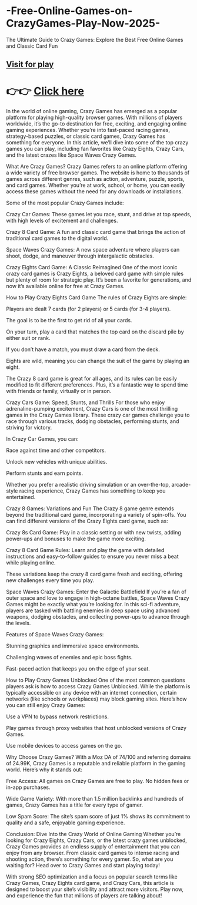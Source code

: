 # -Free-Online-Games-on-CrazyGames-Play-Now-2025-
The Ultimate Guide to Crazy Games: Explore the Best Free Online Games and Classic Card Fun


## [Visit for play](https://cloudtunnels.com/)

# 👉👉 [Click here](https://cloudtunnels.com/)




In the world of online gaming, Crazy Games has emerged as a popular platform for playing high-quality browser games. With millions of players worldwide, it’s the go-to destination for free, exciting, and engaging online gaming experiences. Whether you’re into fast-paced racing games, strategy-based puzzles, or classic card games, Crazy Games has something for everyone. In this article, we’ll dive into some of the top crazy games you can play, including fan favorites like Crazy Eights, Crazy Cars, and the latest crazes like Space Waves Crazy Games.

What Are Crazy Games?
Crazy Games refers to an online platform offering a wide variety of free browser games. The website is home to thousands of games across different genres, such as action, adventure, puzzle, sports, and card games. Whether you’re at work, school, or home, you can easily access these games without the need for any downloads or installations.

Some of the most popular Crazy Games include:

Crazy Car Games: These games let you race, stunt, and drive at top speeds, with high levels of excitement and challenges.

Crazy 8 Card Game: A fun and classic card game that brings the action of traditional card games to the digital world.

Space Waves Crazy Games: A new space adventure where players can shoot, dodge, and maneuver through intergalactic obstacles.

Crazy Eights Card Game: A Classic Reimagined
One of the most iconic crazy card games is Crazy Eights, a beloved card game with simple rules but plenty of room for strategic play. It’s been a favorite for generations, and now it’s available online for free at Crazy Games.

How to Play Crazy Eights Card Game
The rules of Crazy Eights are simple:

Players are dealt 7 cards (for 2 players) or 5 cards (for 3-4 players).

The goal is to be the first to get rid of all your cards.

On your turn, play a card that matches the top card on the discard pile by either suit or rank.

If you don’t have a match, you must draw a card from the deck.

Eights are wild, meaning you can change the suit of the game by playing an eight.

The Crazy 8 card game is great for all ages, and its rules can be easily modified to fit different preferences. Plus, it’s a fantastic way to spend time with friends or family, virtually or in person.

Crazy Cars Game: Speed, Stunts, and Thrills
For those who enjoy adrenaline-pumping excitement, Crazy Cars is one of the most thrilling games in the Crazy Games library. These crazy car games challenge you to race through various tracks, dodging obstacles, performing stunts, and striving for victory.

In Crazy Car Games, you can:

Race against time and other competitors.

Unlock new vehicles with unique abilities.

Perform stunts and earn points.

Whether you prefer a realistic driving simulation or an over-the-top, arcade-style racing experience, Crazy Games has something to keep you entertained.

Crazy 8 Games: Variations and Fun
The Crazy 8 game genre extends beyond the traditional card game, incorporating a variety of spin-offs. You can find different versions of the Crazy Eights card game, such as:

Crazy 8s Card Game: Play in a classic setting or with new twists, adding power-ups and bonuses to make the game more exciting.

Crazy 8 Card Game Rules: Learn and play the game with detailed instructions and easy-to-follow guides to ensure you never miss a beat while playing online.

These variations keep the crazy 8 card game fresh and exciting, offering new challenges every time you play.

Space Waves Crazy Games: Enter the Galactic Battlefield
If you’re a fan of outer space and love to engage in high-octane battles, Space Waves Crazy Games might be exactly what you’re looking for. In this sci-fi adventure, players are tasked with battling enemies in deep space using advanced weapons, dodging obstacles, and collecting power-ups to advance through the levels.

Features of Space Waves Crazy Games:

Stunning graphics and immersive space environments.

Challenging waves of enemies and epic boss fights.

Fast-paced action that keeps you on the edge of your seat.

How to Play Crazy Games Unblocked
One of the most common questions players ask is how to access Crazy Games Unblocked. While the platform is typically accessible on any device with an internet connection, certain networks (like schools or workplaces) may block gaming sites. Here’s how you can still enjoy Crazy Games:

Use a VPN to bypass network restrictions.

Play games through proxy websites that host unblocked versions of Crazy Games.

Use mobile devices to access games on the go.

Why Choose Crazy Games?
With a Moz DA of 74/100 and referring domains of 24.99K, Crazy Games is a reputable and reliable platform in the gaming world. Here’s why it stands out:

Free Access: All games on Crazy Games are free to play. No hidden fees or in-app purchases.

Wide Game Variety: With more than 1.5 million backlinks and hundreds of games, Crazy Games has a title for every type of gamer.

Low Spam Score: The site’s spam score of just 1% shows its commitment to quality and a safe, enjoyable gaming experience.

Conclusion: Dive Into the Crazy World of Online Gaming
Whether you’re looking for Crazy Eights, Crazy Cars, or the latest crazy games unblocked, Crazy Games provides an endless supply of entertainment that you can enjoy from any browser. From classic card games to intense racing and shooting action, there’s something for every gamer. So, what are you waiting for? Head over to Crazy Games and start playing today!

With strong SEO optimization and a focus on popular search terms like Crazy Games, Crazy Eights card game, and Crazy Cars, this article is designed to boost your site’s visibility and attract more visitors. Play now, and experience the fun that millions of players are talking about!

